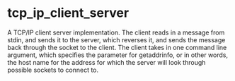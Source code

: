 # tcp_ip_client_server
A TCP/IP client server implementation. The client reads in a message from stdin, and sends it to the server, which reverses it, and sends the message back through the socket to the client. The client takes in one command line argument, which specifies the parameter for getaddrinfo, or in other words, the host name for the address for which the server will look through possible sockets to connect to. 
